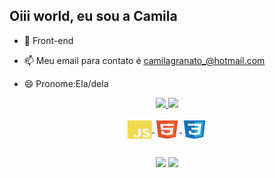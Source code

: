 ## Oiii world, eu sou a Camila



- 🔭 Front-end 
 
- 📫 Meu email para contato é camilagranato_@hotmail.com
- 😄 Pronome:Ela/dela

<div align="center">
  <a href="https://github.com/CamilaGranato">
  <img height="160em" src="https://github-readme-stats.vercel.app/api?username=camilagranayo&show_icons=true&theme=swift&include_all_commits=true&count_private=true"/>
  <img height="160em" src="https://github-readme-stats.vercel.app/api/top-langs/?username=camilagranato&layout=compact&langs_count=7&theme=swift"/>
</div>
  
  <div align=center style="display: inline_block"><br>
  <img align="center" alt="Camila-Js" height="30" width="40" src="https://raw.githubusercontent.com/devicons/devicon/master/icons/javascript/javascript-plain.svg">
  <img align="center" alt="Camila-HTML" height="30" width="40" src="https://raw.githubusercontent.com/devicons/devicon/master/icons/html5/html5-original.svg">
  <img align="center" alt="Camila-CSS" height="30" width="40" src="https://raw.githubusercontent.com/devicons/devicon/master/icons/css3/css3-original.svg">
</div>

  ##
  
<div align=center> 
  <a href=https://www.instagram.com/_camilagranato/target="_blank"><img src="https://img.shields.io/badge/-Instagram-%23E4405F?style=for-the-badge&logo=instagram&logoColor=white" target="_blank"></a>
  <a href="https://www.linkedin.com/in/camila-granato" target="_blank"><img src="https://img.shields.io/badge/-LinkedIn-%230077B5?style=for-the-badge&logo=linkedin&logoColor=white" target="_blank"></a> 
 
</div>
